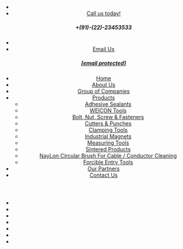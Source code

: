 
<!DOCTYPE html>
<html dir="ltr" lang="en">
<head>

<meta name="viewport" content="width=device-width,initial-scale=1.0" />
<meta http-equiv="content-type" content="text/html; charset=UTF-8" />
<meta name="description" content="J. K. Enterprises is importers,suppliers & distributors of Cable Cutters, Bolt Cutters, Wire Rope Cutters, Bolt, Nut, Screw & Fasteners,Industrial Magnets,Measuring Tools,Sintered Products in Mumbai,India" />
<meta name="keywords" content="Importers,Suppliers,Distributors,Cable Cutters, Bolt Cutters, Bolt, Nut, Washer, Socket Screw, Anchor Fasteners, Magnets, Calipers, Marking Instruments, Gauges, Metal Hole Punches, Wire Rope Cutters,Sintered Products,MCC,Baudat,Helios,Mumbai,India" />
<meta name="author" content="Webz Solutions" />

<title>Bolt Cutters,Wire Rope Cutters,Cable Cutters,Edge Hole Punching Tools,Bolt, Nut, Screw & Fasteners,Industrial Magnets,Measuring Tools,Sintered Products,MCC,Baudat,Helios,Piher,KEIL.</title>

<link href="images/favicon.png" rel="shortcut icon" type="image/png">
<link href="images/apple-touch-icon.png" rel="apple-touch-icon">
<link href="images/apple-touch-icon-72x72.png" rel="apple-touch-icon" sizes="72x72">
<link href="images/apple-touch-icon-114x114.png" rel="apple-touch-icon" sizes="114x114">
<link href="images/apple-touch-icon-144x144.png" rel="apple-touch-icon" sizes="144x144">

<link href="css/bootstrap.min.css" rel="stylesheet" type="text/css">
<link href="css/jquery-ui.min.css" rel="stylesheet" type="text/css">
<link href="css/animate.css" rel="stylesheet" type="text/css">
<link href="css/css-plugin-collections.css" rel="stylesheet" />

<link id="menuzord-menu-skins" href="css/menuzord-skins/menuzord-rounded-boxed.css" rel="stylesheet" />

<link href="css/style-main.css" rel="stylesheet" type="text/css">

<link href="css/preloader.css" rel="stylesheet" type="text/css">

<link href="css/custom-bootstrap-margin-padding.css" rel="stylesheet" type="text/css">

<link href="css/responsive.css" rel="stylesheet" type="text/css">



<link href="js/revolution-slider/css/settings.css" rel="stylesheet" type="text/css" />
<link href="js/revolution-slider/css/layers.css" rel="stylesheet" type="text/css" />
<link href="js/revolution-slider/css/navigation.css" rel="stylesheet" type="text/css" />

<link href="css/colors/theme-skin-color-set-1.css" rel="stylesheet" type="text/css">

<script src="js/jquery-2.2.4.min.js" type="c47b20d694c361ea40988a13-text/javascript"></script>
<script src="js/jquery-ui.min.js" type="c47b20d694c361ea40988a13-text/javascript"></script>
<script src="js/bootstrap.min.js" type="c47b20d694c361ea40988a13-text/javascript"></script>

<script src="js/jquery-plugin-collection.js" type="c47b20d694c361ea40988a13-text/javascript"></script>

<script src="js/revolution-slider/js/jquery.themepunch.tools.min.js" type="c47b20d694c361ea40988a13-text/javascript"></script>
<script src="js/revolution-slider/js/jquery.themepunch.revolution.min.js" type="c47b20d694c361ea40988a13-text/javascript"></script>


<!--[if lt IE 9]>
  <script src="https://oss.maxcdn.com/html5shiv/3.7.2/html5shiv.min.js"></script>
  <script src="https://oss.maxcdn.com/respond/1.4.2/respond.min.js"></script>
<![endif]-->
</head>
<body class>
<div id="wrapper" class="clearfix">

<header id="header" class="header">
<div class="header-top bg-theme-color-2 sm-text-center p-0">
<div class="container">
<div class="row">
</div>
</div>
</div>
<div class="header-middle p-0 bg-lightest xs-text-center">
<div class="container pt-0 pb-0">
<div class="row">
<div class="col-xs-12 col-sm-4 col-md-5">
<div class="widget no-border m-0">
<a class="menuzord-brand pull-left flip xs-pull-center mb-15" href="javascript:void(0)"><img src="images/logo-wide.png" alt></a>
</div>
</div>
<div class="col-xs-12 col-sm-4 col-md-4">
<div class="widget no-border pull-right sm-pull-none sm-text-center mt-10 mb-10 m-0">
<ul class="list-inline">
<li><i class="fa fa-phone-square text-theme-colored font-36 mt-5 sm-display-block"></i></li>
<li>
<a href="#" class="font-12 text-gray text-uppercase">Call us today!</a>
<h5 class="font-14 m-0"> +(91)-(22)-23453533</h5>
</li>
</ul>
</div>
</div>
<div class="col-xs-12 col-sm-4 col-md-3">
<div class="widget no-border pull-right sm-pull-none sm-text-center mt-10 mb-10 m-0">
<ul class="list-inline">
<li><i class="fa fa-clock-o text-theme-colored font-36 mt-5 sm-display-block"></i></li>
<li>
<a href="#" class="font-12 text-gray text-uppercase">Email Us</a>
<h5 class="font-14 text-black m-0"> <a href="/cdn-cgi/l/email-protection" class="__cf_email__" data-cfemail="0d7e6c61687e4d6766686379687f7d7f647e687e236e62236463">[email&#160;protected]</a></h5>
</li>
</ul>
</div>
</div>
</div>
</div>
</div>
<div class="header-nav">
<div class="header-nav-wrapper navbar-scrolltofixed bg-theme-colored border-bottom-theme-color-2-1px">
<div class="container">
<nav id="menuzord" class="menuzord bg-theme-colored pull-left flip menuzord-responsive">
<ul class="menuzord-menu">
<li class="active"><a href="index.html">Home</a></li>
<li><a href="about-jkenterprises.html">About Us</a></li>
<li><a href="group-of-companies-jk-enterprises.html">Group of Companies</a></li>
<li><a href="#home">Products</a>
<ul class="dropdown">
<li><a href="adhesive-sealants.html">Adhesive Sealants</a></li>
<li><a href="WEICON-tools.html">WEICON Tools</a></li>
<li><a href="bolt-nut-screw-fasteners-jkenterprises.html">Bolt, Nut, Screw & Fasteners</a></li>
<li><a href="cable-bolt-cutters-punches-jkenterprises.html">Cutters & Punches</a></li>
<li><a href="clamping-tools-suppliers-distributors-jkenterprises.html">Clamping Tools</a></li>
<li><a href="industrial-magnets-jkenterprises.html">Industrial Magnets</a></li>
<li><a href="measuring-tools-jkenterprises.html">Measuring Tools</a></li>
<li><a href="sintered-products-jkenterprises.html">Sintered Products</a></li>
<li><a href="naylon-circular-brush-for-cable-conductor-cleaning.html">NayLon Circular Brush For Cable / Conductor Cleaning</a></li>
<li><a href="forcible-entry-tools.html">Forcible Entry Tools</a></li>
</ul>
</li>
<li><a href="brands-imported-by-jkenterprises.html">Our Partners</a></li> <li><a href="contact-jkenterprises.html">Contact Us</a></li>
</ul>
</nav>
</div>
</div>
</div>
</header>

<div class="main-content">

<section id="home">
<div class="container-fluid p-0">

<div style="max-height:469px;" class="rev_slider_wrapper">
<div style="max-height:469px;" class="rev_slider" data-version="5.0">
<ul>

<li data-index="rs-1" data-transition="slidingoverlayhorizontal" data-slotamount="default" data-easein="default" data-easeout="default" data-masterspeed="default" data-rotate="0" data-saveperformance="on" data-title="Slide 1" data-description>

<img src="images/slider/1.jpg" alt data-bgposition="center 10%" data-bgfit="cover" data-bgrepeat="no-repeat" class="rev-slidebg" data-bgparallax="10" data-no-retina>


<li data-index="rs-2" data-transition="slidingoverlayhorizontal" data-slotamount="default" data-easein="default" data-easeout="default" data-masterspeed="default" data-rotate="0" data-saveperformance="off" data-title="Slide 2" data-description>

<img src="images/slider/2.jpg" alt data-bgposition="center 40%" data-bgfit="cover" data-bgrepeat="no-repeat" class="rev-slidebg" data-bgparallax="10" data-no-retina>

</li>

<li data-index="rs-3" data-transition="slidingoverlayhorizontal" data-slotamount="default" data-easein="default" data-easeout="default" data-masterspeed="default" data-rotate="0" data-saveperformance="off" data-title="Slide 3" data-description>

<img src="images/slider/3.jpg" alt data-bgposition="center center" data-bgfit="cover" data-bgrepeat="no-repeat" class="rev-slidebg" data-bgparallax="10" data-no-retina>

</li>

<li data-index="rs-4" data-transition="slidingoverlayhorizontal" data-slotamount="default" data-easein="default" data-easeout="default" data-masterspeed="default" data-rotate="0" data-saveperformance="off" data-title="Slide 4" data-description>

<img src="images/slider/4.jpg" alt data-bgposition="center center" data-bgfit="cover" data-bgrepeat="no-repeat" class="rev-slidebg" data-bgparallax="10" data-no-retina>

</li>

<li data-index="rs-5" data-transition="slidingoverlayhorizontal" data-slotamount="default" data-easein="default" data-easeout="default" data-masterspeed="default" data-rotate="0" data-saveperformance="off" data-title="Slide 5" data-description>

<img src="images/slider/5.jpg" alt data-bgposition="center center" data-bgfit="cover" data-bgrepeat="no-repeat" class="rev-slidebg" data-bgparallax="10" data-no-retina>

</li>

<li data-index="rs-6" data-transition="slidingoverlayhorizontal" data-slotamount="default" data-easein="default" data-easeout="default" data-masterspeed="default" data-rotate="0" data-saveperformance="off" data-title="Slide 6" data-description>

<img src="images/slider/6.jpg" alt data-bgposition="center center" data-bgfit="cover" data-bgrepeat="no-repeat" class="rev-slidebg" data-bgparallax="10" data-no-retina>

</li>

<li data-index="rs-7" data-transition="slidingoverlayhorizontal" data-slotamount="default" data-easein="default" data-easeout="default" data-masterspeed="default" data-rotate="0" data-saveperformance="off" data-title="Slide 7" data-description>

<img src="images/slider/7.jpg" alt data-bgposition="center center" data-bgfit="cover" data-bgrepeat="no-repeat" class="rev-slidebg" data-bgparallax="10" data-no-retina>

</li>
</ul>
</div>

</div>

<script data-cfasync="false" src="/cdn-cgi/scripts/5c5dd728/cloudflare-static/email-decode.min.js"></script><script type="c47b20d694c361ea40988a13-text/javascript">
          $(document).ready(function(e) {
            $(".rev_slider").revolution({
              sliderType:"standard",
              sliderLayout: "auto",
              dottedOverlay: "none",
              delay: 5000,
              navigation: {
                  keyboardNavigation: "off",
                  keyboard_direction: "horizontal",
                  mouseScrollNavigation: "off",
                  onHoverStop: "off",
                  touch: {
                      touchenabled: "on",
                      swipe_threshold: 75,
                      swipe_min_touches: 1,
                      swipe_direction: "horizontal",
                      drag_block_vertical: false
                  },
                arrows: {
                  style:"zeus",
                  enable:true,
                  hide_onmobile:true,
                  hide_under:600,
                  hide_onleave:true,
                  hide_delay:200,
                  hide_delay_mobile:1200,
                  tmp:'<div class="tp-title-wrap">    <div class="tp-arr-imgholder"></div> </div>',
                  left: {
                    h_align:"left",
                    v_align:"center",
                    h_offset:30,
                    v_offset:0
                  },
                  right: {
                    h_align:"right",
                    v_align:"center",
                    h_offset:30,
                    v_offset:0
                  }
                },
                bullets: {
                  enable:true,
                  hide_onmobile:true,
                  hide_under:600,
                  style:"metis",
                  hide_onleave:true,
                  hide_delay:200,
                  hide_delay_mobile:1200,
                  direction:"horizontal",
                  h_align:"center",
                  v_align:"bottom",
                  h_offset:0,
                  v_offset:30,
                  space:5,
                  tmp:'<span class="tp-bullet-img-wrap">  <span class="tp-bullet-image"></span></span><span class="tp-bullet-title">{{title}}</span>'
                }
              },
              responsiveLevels: [1240, 1024, 778],
              visibilityLevels: [1240, 1024, 778],
              gridwidth: [1170, 1024, 778, 480],
              gridheight: [650, 768, 960, 720],
              lazyType: "none",
              parallax: {
                  origo: "slidercenter",
                  speed: 1000,
                  levels: [5, 10, 15, 20, 25, 30, 35, 40, 45, 46, 47, 48, 49, 50, 100, 55],
                  type: "scroll"
              },
              shadow: 0,
              spinner: "off",
              stopLoop: "on",
              stopAfterLoops: 0,
              stopAtSlide: -1,
              shuffle: "off",
              autoHeight: "off",
              fullScreenAutoWidth: "off",
              fullScreenAlignForce: "off",
              fullScreenOffsetContainer: "",
              fullScreenOffset: "0",
              hideThumbsOnMobile: "off",
              hideSliderAtLimit: 0,
              hideCaptionAtLimit: 0,
              hideAllCaptionAtLilmit: 0,
              debugMode: false,
              fallbacks: {
                  simplifyAll: "off",
                  nextSlideOnWindowFocus: "off",
                  disableFocusListener: false,
              }
            });
          });
        </script>

</div>
</section>

<section>
<div class="container">
<div class="section-content">
<div class="row">
<div class="col-md-12">
<h2 class="line-bottom line-height-1 mt-0 mb-40 mt-sm-30">About <span class="text-theme-color-2">J. K. Enterprises</span></h2>
<p class="mb-20"> J.K Enterprises is one of the leading importer, distributor & supplier of all type of Engineering Tools of world's leading manufacturer for various industries like MCC, Baudat & Helios.</p>
<p class="mb-20">We source all our tools from leading world manufacturers, whose tools are known for their superior quality, functionality and higher productivity standards.</p>
<p class="mb-40">We offer to our clients a wide range of imported engineering tools that are known for their technical superiority and higher functionality. Our tie ups with the leading manufacturers assures our clients of their genuineness as well as durability. Further we offer them to our clients at highly competitive prices.</p>
<h4 class="m-0 mb-20">Why J. K. Enterprises?</h4>
<p class="mb-20">Some of the salient features that enable us carve a separate identity from the rest are: </p>
<ul class="list angle-double-right mb-40">
<li>Standardized tool products</li>
<li>Tools directly sourced from reputed manufacturing units</li>
<li>Available at competitive prices</li>
<li>Quick response time to clients queries</li>
<li>Prompt delivery of orders</li>
</ul>
<div class="row mb-20">
<div class="col-xs-12 col-sm-4 col-md-4">
<div class="icon-box p-0 mb-30">
<a class="icon icon-sm pull-left sm-pull-none flip bg-theme-colored mb-sm-15 mb-0 mr-10" href="#">
<i class="pe-7s-settings text-white font-36"></i>
</a>
<h4 class="icon-box-title m-0 mb-5">Standardized tool products</h4>
</div>
</div>
<div class="col-xs-12 col-sm-4 col-md-4">
<div class="icon-box p-0 mb-30">
<a class="icon icon-sm pull-left sm-pull-none flip bg-theme-colored mb-sm-15 mb-0 mr-10" href="#">
<i class="pe-7s-hammer text-white font-36"></i>
</a>
<h4 class="icon-box-title m-0 mb-5">Tools directly sourced from reputed manufacturing units</h4>
</div>
</div>
<div class="col-xs-12 col-sm-4 col-md-4">
<div class="icon-box p-0 mb-sm-30">
<a class="icon icon-sm pull-left sm-pull-none flip bg-theme-colored mb-sm-15 mb-0 mr-10" href="#">
<i class="pe-7s-piggy text-white font-36"></i>
</a>
<h4 class="icon-box-title m-0 mb-5">Available at competitive prices</h4>
</div>
</div>
</div>
<div class="row mb-20">
<div class="col-xs-12 col-sm-4 col-md-4">
<div class="icon-box p-0">
<a class="icon icon-sm pull-left sm-pull-none flip bg-theme-colored mb-sm-15 mb-0 mr-10" href="#">
<i class="pe-7s-headphones text-white font-36"></i>
</a>
<h4 class="icon-box-title m-0 mb-5">Quick response time to clients queries</h4>
</div>
</div>
<div class="col-xs-12 col-sm-4 col-md-4">
<div class="icon-box p-0">
<a class="icon icon-sm pull-left sm-pull-none flip bg-theme-colored mb-sm-15 mb-0 mr-10" href="#">
<i class="pe-7s-magic-wand text-white font-36"></i>
</a>
<h4 class="icon-box-title m-0 mb-5">Prompt delivery of orders</h4>
</div>
</div>
</div>
</div>
</div>
</div>
</div>
</section>

<section>
<div class="container pb-40">
<div class="pt-20 pb-20 bg-theme-color-2" data-margin-top="-115px">
<div class="row">
<div class="col-md-9">
<h3 class="mt-5 ml-50 ml-sm-0 text-white sm-text-center font-weight-600">A complete engineering house for Cutting Tools, Bolt, Nut, Screw & Fasteners, Industrial Magnets, Measuring Tools & Sintered Products.</h3>
</div>
<div class="col-md-3 sm-text-center">
<a class="btn btn-flat btn-theme-colored btn-lg mt-5 ml-30 ml-sm-0" href="#">Contact Now<i class="fa fa-angle-double-right font-16 ml-10"></i></a>
</div>
</div>
</div>
</div>
</section>

<section class="divider parallax layer-overlay overlay-theme-colored-9">
<div class="container">
<div class="row">
<div class="col-xs-12 col-sm-6 col-md-4 mb-md-50">
<div class="funfact text-center">
<i class="pe-7s-smile mt-5 text-theme-color-2"></i>
<h5 class="text-white text-uppercase mb-0">More Than</h5>
<h2 data-animation-duration="2000" data-value="1000" class="animate-number text-white mt-0 font-38 font-weight-500">0</h2>
<h5 class="text-white text-uppercase mb-0">Satisfied Customers</h5>
</div>
</div>
<div class="col-xs-12 col-sm-6 col-md-4 mb-md-50">
<div class="funfact text-center">
<i class="pe-7s-timer mt-5 text-theme-color-2"></i>
<h5 class="text-white text-uppercase mb-0">More Than</h5>
<h2 data-animation-duration="2000" data-value="15" class="animate-number text-white mt-0 font-38 font-weight-500">0</h2>
<h5 class="text-white text-uppercase mb-0">Years of Experience</h5>
</div>
</div>
<div class="col-xs-12 col-sm-6 col-md-4 mb-md-50">
<div class="funfact text-center">
<i class="pe-7s-world mt-5 text-theme-color-2"></i>
<h5 class="text-white text-uppercase mb-0">More Than</h5>
<h2 data-animation-duration="2000" data-value="10" class="animate-number text-white mt-0 font-38 font-weight-500">0</h2>
<h5 class="text-white text-uppercase mb-0">International Brands</h5>
</div>
</div>
</div>
</div>
</section>

<section class="bg-lighter">
<div class="container pt-60">
<div class="section-title mb-0">
<div class="row">
<div class="col-md-12">
<h2 class="mt-0 text-uppercase font-28 line-bottom">Our <span class="text-theme-color-2 font-weight-400">Products</span></h2>
<h4 class="pb-20">Cable Cutters, Bolt Cutters, Bolt, Nut, Washer, Socket Screw, Anchor Fasteners, Magnets, Calipers, Marking Instruments, Gauges, Metal Hole Punches, Wire Rope Cutters & Sintered Products.</h4>
</div>
</div>
</div>
<div class="section-content">
<div class="row multi-row-clearfix pb-20">
<div class="col-sm-6 col-md-3 mb-sm-30 sm-text-center">
<div class="team maxwidth400">
<div class="thumb"><A href="adhesive-sealants.html"><img class="img-fullwidth" src="images/homepage-products/weicon-Adhesive-Sealants.jpg" alt="WEICON Adhesive & Sealants"></A></div>
<div class="content border-1px p-15 bg-danger clearfix">
<h4 class="name mt-0 text-theme-color-3" style="text-align:center;">WEICON Adhesive & Sealants</h4>
<a class="btn btn-theme-colored btn-sm flip center-block" href="adhesive-sealants.html">view details</a>
</div>
</div>
</div>
<div class="col-sm-6 col-md-3 mb-sm-30 sm-text-center">
<div class="team maxwidth400">
<div class="thumb"><A href="WEICON-tools.html"><img class="img-fullwidth" src="images/homepage-products/WEICON-tools.jpg" alt="WEICON Tools"></A></div>
<div class="content border-1px p-15 bg-danger clearfix">
<h4 class="name mt-0 text-theme-color-3" style="text-align:center;">WEICON Tools</h4>
<a class="btn btn-theme-colored btn-sm flip center-block" href="WEICON-tools.html">view details</a>
</div>
</div>
</div>
<div class="col-sm-6 col-md-3 mb-sm-30 sm-text-center">
<div class="team maxwidth400">
<div class="thumb"><A href="bolt-nut-screw-fasteners-jkenterprises.html"><img class="img-fullwidth" src="images/homepage-products/Bolt-Nut-Screw-&-Fasteners.jpg" alt="Bolt, Nut, Screw & Fasteners"></A></div>
<div class="content border-1px p-15 bg-danger clearfix">
<h4 class="name mt-0 text-theme-color-3" style="text-align:center;">Bolt, Nut, Screw & Fasteners</h4>
<a class="btn btn-theme-colored btn-sm flip center-block" href="bolt-nut-screw-fasteners-jkenterprises.html">view details</a>
</div>
</div>
</div>
<div class="col-sm-6 col-md-3 mb-sm-30 sm-text-center">
<div class="team maxwidth400">
<div class="thumb"><a href="cable-bolt-cutters-punches-jkenterprises.html"><img class="img-fullwidth" src="images/homepage-products/cutting-tools-jkenterprises.jpg" alt="Cutters & Punches"></a></div>
<div class="content border-1px p-15 bg-danger clearfix">
<h4 class="name text-theme-color-3 mt-0" style="text-align:center;">Cutters & Punches</h4>
<a class="btn btn-theme-colored btn-sm flip center-block" href="cable-bolt-cutters-punches-jkenterprises.html">view details</a>
</div>
</div>
</div>
</div>
</div>
<div class="row multi-row-clearfix mb-20">
<div class="col-sm-6 col-md-3 mb-sm-30 sm-text-center">
<div class="team maxwidth400">
<div class="thumb"><a href="clamping-tools-suppliers-distributors-jkenterprises.html"><img class="img-fullwidth" src="images/clampingtools.jpg" alt="Clamping Tools"></a></div>
<div class="content border-1px p-15 bg-danger clearfix">
<h4 class="name text-theme-color-3 mt-0" style="text-align:center;">Clamping Tools</h4>
<a class="btn btn-theme-colored btn-sm flip center-block" href="clamping-tools-suppliers-distributors-jkenterprises.html">view details</a>
</div>
</div>
</div>
<div class="col-sm-6 col-md-3 mb-sm-30 sm-text-center">
<div class="team maxwidth400">
<div class="thumb"><a href="industrial-magnets-jkenterprises.html"><img class="img-fullwidth" src="industrial-magnets/Rare-earth-magnets.jpg" alt="Industrial Magnets"></a></div>
<div class="content border-1px p-15 bg-danger clearfix">
<h4 class="name text-theme-color-3 mt-0" style="text-align:center;">Industrial Magnets</h4>
<a class="btn btn-theme-colored btn-sm flip center-block" href="industrial-magnets-jkenterprises.html">view details</a>
</div>
</div>
</div>
<div class="col-sm-6 col-md-3 mb-sm-30 sm-text-center">
<div class="team maxwidth400">
<div class="thumb"><a href="measuring-tools-jkenterprises.html"><img class="img-fullwidth" src="measuring-tools/Calipers.jpg" alt="Measuring Tools"></a></div>
<div class="content border-1px p-15 bg-danger clearfix">
<h4 class="name text-theme-color-3 mt-0" style="text-align:center;">Measuring Tools</h4>
<a class="btn btn-theme-colored btn-sm flip center-block" href="measuring-tools-jkenterprises.html">view details</a>
</div>
</div>
</div>
<div class="col-sm-6 col-md-3 mb-sm-30 sm-text-center">
<div class="team maxwidth400">
<div class="thumb"><a href="sintered-products-jkenterprises.html"><img class="img-fullwidth" src="images/homepage-products/Sintered-Products.jpg" alt="Sintered Products"></a></div>
<div class="content border-1px p-15 bg-danger clearfix">
<h4 class="name mt-0 text-theme-color-3" style="text-align:center;">Sintered Products</h4>
<a class="btn btn-theme-colored btn-sm flip center-block" href="sintered-products-jkenterprises.html">view details</a>
</div>
</div>
</div>
</div>
<div class="row multi-row-clearfix mb-20">
<div class="col-sm-6 col-md-3 mb-sm-30 sm-text-center">
<div class="team maxwidth400">
<div class="thumb"><a href="naylon-circular-brush-for-cable-conductor-cleaning.html"><img class="img-fullwidth" src="images/homepage-products/naylon-circular-brush-for-cable-conductor-cleaning.jpg" " alt="NayLon Circular Brush For Cable / Conductor Cleaning"></a></div>
<div class="content border-1px p-15 bg-danger clearfix">
<h4 class="name text-theme-color-3 mt-0" style="text-align:center;">NayLon Circular Brush For Cable / Conductor Cleaning</h4>
<a class="btn btn-theme-colored btn-sm flip center-block" href="naylon-circular-brush-for-cable-conductor-cleaning.html">view details</a>
</div>
</div>
</div>
<div class="col-sm-6 col-md-3 mb-sm-30 sm-text-center">
<div class="team maxwidth400">
<div class="thumb"><a href="forcible-entry-tools.html"><img class="img-fullwidth" src="forcible-entry-tools/Collapsible-Entry-Tools.jpg" alt="Industrial Magnets"></a></div>
<div class="content border-1px p-15 bg-danger clearfix">
<h4 class="name mt-0 text-theme-color-3" style="text-align:center;">Forcible Entry Tools</h4>
<a class="btn btn-theme-colored btn-sm flip center-block" href="forcible-entry-tools.html">view details</a>
</div>
</div>
</div>
</div>
</div>
</section>

</div>

<footer id="footer" class="footer divider layer-overlay overlay-dark-9" data-bg-img>
<div class="container">
<div class="row border-bottom">
<div class="col-sm-6 col-md-4">
<div class="widget dark">
<ul class="list-inline mt-5">
<li class="m-0 pl-10 pr-10"> <i class="fa fa-map-marker text-theme-color-2 mr-5"></i> <a class="text-gray" href="#">103/A, Nadia Apt., 10th Road, T.P.S. III, Santacruz (E), Mumbai - 400 055</a> </li>
<li class="m-0 pl-10 pr-10"> <i class="fa fa-phone text-theme-color-2 mr-5"></i> <a class="text-gray" href="#">+91-22-23453533</a> </li>
<li class="m-0 pl-10 pr-10 text-gray"> <i class="fa fa-envelope-o text-theme-color-2 mr-5"></i> <a href="/cdn-cgi/l/email-protection" class="__cf_email__" data-cfemail="a9dac8c5ccdae9c3c2ccc7ddccdbd9dbc0daccda87cac687c0c7">[email&#160;protected]</a></li>
<li class="m-0 pl-10 pr-10 text-gray"> <i class="fa fa-globe text-theme-color-2 mr-5"></i> www.jkenterprises.co.in </li>
</ul>
</div>
</div>
<div class="col-sm-6 col-md-4">
<div class="widget dark">
<h4 class="widget-title">Links</h4>
<ul class="list angle-double-right list-border">
<li><a href="index.html">Home</a></li>
<li><a href="about-jkenterprises.html">About Us</a></li>
<li><a href="group-of-companies-jk-enterprises.html">Group of Companies</a></li>
<li><a href="brands-imported-by-jkenterprises.html">Our Partners</a></li> <li><a href="contact-jkenterprises.html">Contact Us</a></li>
</ul>
</div>
</div>
<div class="col-sm-6 col-md-4">
<div class="widget dark">
<h4 class="widget-title line-bottom-theme-colored-2">Opening Hours</h4>
<div class="opening-hourse">
<ul class="list-border">
<li class="clearfix"> <span> Mon - Sat : </span>
<div class="value pull-right"> 10.00 am - 6.00 pm </div>
</li>
<li class="clearfix"> <span> Sun : </span>
<div class="value pull-right"> Closed </div>
</li>
</ul>
</div>
</div>
</div>
</div>
</div>
<div class="container">
<div class="row border-bottom">
<div class="col-sm-6 col-md-4">
<div class="widget dark">
<h4 class="widget-title">Clamping Tools</h4>
<ul class="list angle-double-right list-border">
<li><a href="multiprops-clampingtools-importers-distributors.html" title="Multiprops">Multiprops</a></li>
<li><a href="multiclamp-clampingtools-importers-distributors.html" title="Multiclamp">Multiclamp</a></li>
<li><a href="steelbandclamps-clampingtools-importers-distributors.html" title="Steel band clamps">Steel band clamps</a></li>
<li><a href="castironprofesionalclamps-clampingtools-importers-distributors.html" title="Cast iron profesional clamps">Cast iron profesional clamps</a></li>
<li><a href="barclamps-clampingtools-importers-distributors.html" title="Bar clamps">Bar clamps</a></li>
<li><a href="clamps-accesories-clampingtools-importers-distributors.html" title="Clamps accesories">Clamps accesories</a></li>
<li><a href="edge-grip-screws-clampingtools-importers-distributors.html" title="Edge-grip screws">Edge-grip screws</a></li>
<li><a href="gclamps-clampingtools-importers-distributors.html" title="“G” Clamps">“G” Clamps</a></li>
<li><a href="magnetictools-clampingtools-importers-distributors.html" title="Magnetic tools">Magnetic tools</a></li>
<li><a href="spring-clamps-clampingtools-importers-distributors.html" title="Spring clamps">Spring clamps</a></li>
<li><a href="light-workclamps-quick-Piher-clampingtools-importers-distributors.html" title="Light work clamps Quick-Piher">Light work clamps Quick-Piher</a></li>
<li><a href="professional-forged-steel-clamps-clampingtools-importers-distributors.html" title="Professional forged steel clamps">Professional forged steel clamps</a></li>
<li><a href="strap-clamps-clampingtools-importers-distributors.html" title="Strap clamps">Strap clamps</a></li>
<li><a href="angle-grip-clamps-clampingtools-importers-distributors.html" title="Angle grip clamps">Angle grip clamps</a></li>
<li><a href="bench-vices-clampingtools-importers-distributors.html" title="Bench vices">Bench vices</a></li>
<li><a href="suction-caps-clampingtools-importers-distributors.html" title="Suction caps">Suction caps</a></li>
<li><a href="lifter-transporters-clampingtools-importers-distributors.html" title="Lifter and transporters">Lifter and transporters</a></li>
<li><a href="grip-pliers-clampingtools-importers-distributors.html" title="Grip pliers">Grip pliers</a></li>
<li><a href="forged-welding-pliers-clampingtools-importers-distributors.html" title="Forged welding pliers">Forged welding pliers</a></li>
<li><a href="toggle-clamps-clampingtools-importers-distributors.html" title="Toggle clamps">Toggle clamps</a></li>
<li><a href="saw-horses-clampingtools-importers-distributors.html" title="Saw horses">Saw horses</a></li>
<li><a href="builders-clamps-clampingtools-importers-distributors.html" title="Builder's clamps">Builder's clamps</a></li>
<li><a href="display-stands-clampingtools-importers-distributors.html" title="Display stands">Display stands</a></li>
<li><a href="accesorios-clampingtools-importers-distributors.html" title="Accesorios">Accesorios</a></li>
<li><a href="extractores-clampingtools-importers-distributors.html" title="Extractores">Extractores</a></li>
<li><a href="steel-metal-punches-clampingtools-importers-distributors.html" title="Steel metal punches">Steel metal punches</a></li>
</ul>
</div>
</div>
<div class="col-sm-6 col-md-4">
<div class="widget dark">
<h4 class="widget-title">Cutters & Punches</h4>
<ul class="list angle-double-right list-border">
<li><a href="bolt-cutters-cutters-punches.html" title="Bolt Cutters">Bolt Cutters</a></li>
<li><a href="strap-cutters-cutters-punches.html" title="Strap Cutters">Strap Cutters</a></li>
<li><a href="wirerope-cutters-cutters-punches.html" title="Wire Rope Cutters">Wire Rope Cutters</a></li>
<li><a href="cable-cutters-cutters-punches.html" title="Cable Cutters">Cable Cutters</a></li>
<li><a href="insulated-cable-cutters-cutters-punches.html" title="Insulated Cable Cutters">Insulated Cable Cutters</a></li>
<li><a href="armoured-cable-cutters-cutters-punches.html" title="Armoured Cable Cutters">Armoured Cable Cutters</a></li>
<li><a href="finestranded-cable-cutters-cutters-punches.html" title="Fine Stranded Cable Cutters">Fine Stranded Cable Cutters</a></li>
<li><a href="rod-cutters-cutters-punches.html" title="Rod Cutters">Rod Cutters</a></li>
<li><a href="handy-midget-cutters-cutters-punches.html" title="Handy & Midget Cutters">Handy & Midget Cutters</a></li>
<li><a href="threaded-rod-cutters-cutters-punches.html" title="Threaded Rod Cutters">Threaded Rod Cutters</a></li>
<li><a href="pipe-cutters-cutters-punches.html" title="Pipe Cutters">Pipe Cutters</a></li>
<li><a href="standard-wirerope-cutters-cutters-punches.html" title="Standard Wire Rope Cutters">Standard Wire Rope Cutters</a></li>
<li><a href="steel-rod-bolt-cutters-cutters-punches.html" title="Steel Rod & Bolt Cutters">Steel Rod & Bolt Cutters</a></li>
<li><a href="hydraulic-punch-drivers-cutters-punches.html" title="Hydraulic Punch Drivers">Hydraulic Punch Drivers</a></li>
<li><a href="edgehole-punchingtools-cutters-punches.html" title="Edge Hole Punching Tools">Edge Hole Punching Tools</a></li>
<li><a href="wrenches-gear-pullers.html" title="Wrenches & Gear Pullers">Wrenches & Gear Pullers</a></li>
</ul>
</div>
</div>
<div class="col-sm-6 col-md-4">
<div class="widget dark">
<h4 class="widget-title">Bolt, Nut, Screw & Fasteners</h4>
<ul class="list angle-double-right list-border">
<li><a href="bolt-hex-screw-bolt-nut-screw-fasteners.html" title="Bolt / Hex Screw">Bolt / Hex Screw</a></li>
<li><a href="nut-bolt-nut-screw-fasteners.html" title="Nut">Nut</a></li>
<li><a href="socketscrew-bolt-nut-screw-fasteners.html" title="Socket Screw">Socket Screw</a></li>
<li><a href="machine-screw-bolt-nut-screw-fasteners.html" title="Machine Screw">Machine Screw</a></li>
<li><a href="selftapping-screw-bolt-nut-screw-fasteners.html" title="Self Tapping Screw">Self Tapping Screw</a></li>
<li><a href="threaded-rod-bolt-nut-screw-fasteners.html" title="Threaded Rod">Threaded Rod</a></li>
<li><a href="anchor-fasteners-bolt-nut-screw-fasteners.html" title="Anchor Fasteners">Anchor Fasteners</a></li>
<li><a href="hardlocknuts-self-lockingnuts.html" title="Hard Lock Nut">Hard Lock Nut</a></li>
<li><a href="spanners.html" title="Spanners">Spanners</a></li>
</ul>
</div>
<div class="widget dark">
<h4 class="widget-title">Measuring Tools</h4>
<ul class="list angle-double-right list-border">
<li><a href="calipers-measuring-tools.html" title="Calipers">Calipers</a></li>
<li><a href="marking-instruments-measuring-tools.html" title="Marking Instruments">Marking Instruments</a></li>
<li><a href="micrometers-measuring-tools.html" title="Micrometers">Micrometers</a></li>
<li><a href="inspection-instruments-measuring-tools.html" title="Inspection Instruments">Inspection Instruments</a></li>
<li><a href="dialogues-measuring-tools.html" title="Dialogues">Dialogues</a></li>
<li><a href="gauges-measuring-tools.html" title="Gauges">Gauges</a></li>
<li><a href="universal-comparator-gauges-measuring-tools.html" title="Universal Comparator Gauges">Universal Comparator Gauges</a></li>
<li><a href="data-transmission-gauges-measuring-tools.html" title="Data Transmission">Data Transmission</a></li>
<li><a href="measuring-stands-measuring-tools.html" title="Measuring Stands">Measuring Stands</a></li>
</ul>
</div>
<div class="widget dark">
<h4 class="widget-title">Forcible Entry Tools</h4>
<ul class="list angle-double-right list-border">
<li><a href="entry-kits.html" title="Entry Kits">Entry Kits</a></li>
<li><a href="bolt-cutters-entry-tools.html" title="Bolt Cutters">Bolt Cutters</a></li>
<li><a href="pry-bars.html" title="Pry Bars">Pry Bars</a></li>
<li><a href="hammers.html" title="Hammers">Hammers</a></li>
<li><a href="battering-rams.html" title="Battering Rams">Battering Rams</a></li>
<li><a href="collapsible-entry-tools.html" title="Collapsible Entry Tools">Collapsible Entry Tools</a></li>
<li><a href="hydraulic-entry-tools.html" title="Hydraulic Entry Tools">Hydraulic Entry Tools</a></li>
<li><a href="break-rake-tools.html" title="Break & Rake Tools">Break & Rake Tools</a></li>
</ul>
</div>
</div>
<div class="col-sm-6 col-md-4">
<div class="widget dark">
<h4 class="widget-title">Industrial Magnets</h4>
<ul class="list angle-double-right list-border">
<li><a href="rare-earth-magnets-industrial-magnets.html" title="Rare Earth Magnets">Rare Earth Magnets</a></li>
<li><a href="ferrite-magnets-magnets-industrial-magnets.html" title="Ferrite Magnets">Ferrite Magnets</a></li>
<li><a href="alnico-magnets-magnets-industrial-magnets.html" title="Alnico Magnets">Alnico Magnets</a></li>
</ul>
</div>
<div class="widget dark">
<h4 class="widget-title">Sintered Products</h4>
<ul class="list angle-double-right list-border">
<li><a href="sintered-products-jkenterprises.html" title="About Sintered Products">About Sintered Products</a></li>
<li><a href="advantages-of-sintered-products.html" title="Advantages of Sintered Products">Advantages of Sintered Products</a></li>
<li><a href="manufacturing-process-of-sintered-products.html" title="Manufacturing Process of Sintered Products">Manufacturing Process of Sintered Products</a></li>
<li><a href="sintered-product-range.html" title="Sintered Products">Sintered Products</a></li>
</ul>
</div>
</div>
</div>
</div>
<div class="footer-bottom bg-black-333">
<div class="container pt-20 pb-20">
<div class="row">
<div class="col-md-6">
<p class="font-11 text-black-777 m-0">Copyright &copy;2019 J.K. Enterprises. All Rights Reserved</p>
</div>
<div class="col-md-6 text-right">
<p class="font-11 text-black-777 m-0">Designed by <a href="http://www.webzsolutions.net" target="_blank">Webz Solutions&reg;</a></p>
</div>
</div>
</div>
</div>
</footer>
<a class="scrollToTop" href="#"><i class="fa fa-angle-up"></i></a>
</div>



<script data-cfasync="false" src="/cdn-cgi/scripts/5c5dd728/cloudflare-static/email-decode.min.js"></script><script src="js/custom.js" type="c47b20d694c361ea40988a13-text/javascript"></script>

<script type="c47b20d694c361ea40988a13-text/javascript" src="js/revolution-slider/js/extensions/revolution.extension.actions.min.js"></script>
<script type="c47b20d694c361ea40988a13-text/javascript" src="js/revolution-slider/js/extensions/revolution.extension.carousel.min.js"></script>
<script type="c47b20d694c361ea40988a13-text/javascript" src="js/revolution-slider/js/extensions/revolution.extension.kenburn.min.js"></script>
<script type="c47b20d694c361ea40988a13-text/javascript" src="js/revolution-slider/js/extensions/revolution.extension.layeranimation.min.js"></script>
<script type="c47b20d694c361ea40988a13-text/javascript" src="js/revolution-slider/js/extensions/revolution.extension.migration.min.js"></script>
<script type="c47b20d694c361ea40988a13-text/javascript" src="js/revolution-slider/js/extensions/revolution.extension.navigation.min.js"></script>
<script type="c47b20d694c361ea40988a13-text/javascript" src="js/revolution-slider/js/extensions/revolution.extension.parallax.min.js"></script>
<script type="c47b20d694c361ea40988a13-text/javascript" src="js/revolution-slider/js/extensions/revolution.extension.slideanims.min.js"></script>
<script type="c47b20d694c361ea40988a13-text/javascript" src="js/revolution-slider/js/extensions/revolution.extension.video.min.js"></script>
<script type="c47b20d694c361ea40988a13-text/javascript">
  (function(i,s,o,g,r,a,m){i['GoogleAnalyticsObject']=r;i[r]=i[r]||function(){
  (i[r].q=i[r].q||[]).push(arguments)},i[r].l=1*new Date();a=s.createElement(o),
  m=s.getElementsByTagName(o)[0];a.async=1;a.src=g;m.parentNode.insertBefore(a,m)
  })(window,document,'script','https://www.google-analytics.com/analytics.js','ga');

  ga('create', 'UA-106864538-1', 'auto');
  ga('send', 'pageview');

</script>
<script src="/cdn-cgi/scripts/7d0fa10a/cloudflare-static/rocket-loader.min.js" data-cf-settings="c47b20d694c361ea40988a13-|49" defer></script></body>
</html>
